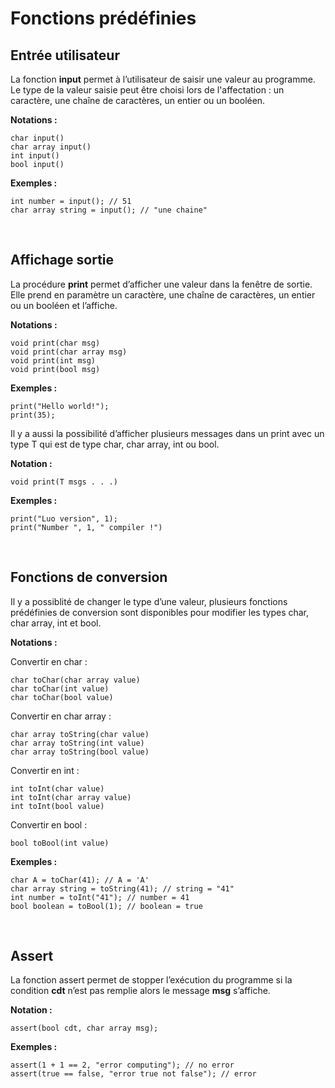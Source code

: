 # Fonctions prédéfinies

## Entrée utilisateur

La fonction **input** permet à l’utilisateur de saisir une valeur au programme. 
Le type de la valeur saisie peut être choisi lors de l'affectation : un caractère, une chaîne de caractères, un entier ou un booléen.

**Notations :**

```
char input()
char array input()
int input()
bool input()
```

**Exemples :**  

```
int number = input(); // 51
char array string = input(); // "une chaine"
```  


&nbsp;
## Affichage sortie

La procédure **print** permet d’afficher une valeur dans la fenêtre de sortie. 
Elle prend en paramètre un caractère, une chaîne de caractères, un entier ou un booléen et l’affiche.


**Notations :**

```
void print(char msg)
void print(char array msg)
void print(int msg)
void print(bool msg)
```

**Exemples :**

```
print("Hello world!");
print(35);
```  


Il y a aussi la possibilité d’afficher plusieurs messages dans un print 
avec un type T qui est de type char, char array, int ou bool.


**Notation :**

    void print(T msgs . . .)

**Exemples :**

```
print("Luo version", 1);
print("Number ", 1, " compiler !")
```  


&nbsp;
## Fonctions de conversion

Il y a possiblité de changer le type d’une valeur, plusieurs fonctions prédéfinies de conversion sont disponibles 
pour modifier les types char, char array, int et bool.

**Notations :**  

Convertir en char :
```Convertir en char :
char toChar(char array value)
char toChar(int value)
char toChar(bool value)
```
Convertir en char array :
```
char array toString(char value)
char array toString(int value)
char array toString(bool value)
```
Convertir en int :
```
int toInt(char value)
int toInt(char array value)
int toInt(bool value)
```
Convertir en bool :
```
bool toBool(int value)
```

**Exemples :**

```
char A = toChar(41); // A = 'A'
char array string = toString(41); // string = "41"
int number = toInt("41"); // number = 41
bool boolean = toBool(1); // boolean = true
```  


&nbsp;
## Assert

La fonction assert permet de stopper l’exécution du programme si la condition **cdt** n’est pas remplie 
alors le message **msg** s’affiche.

**Notation :**

    assert(bool cdt, char array msg); 

**Exemples :**

```
assert(1 + 1 == 2, "error computing"); // no error
assert(true == false, "error true not false"); // error
```